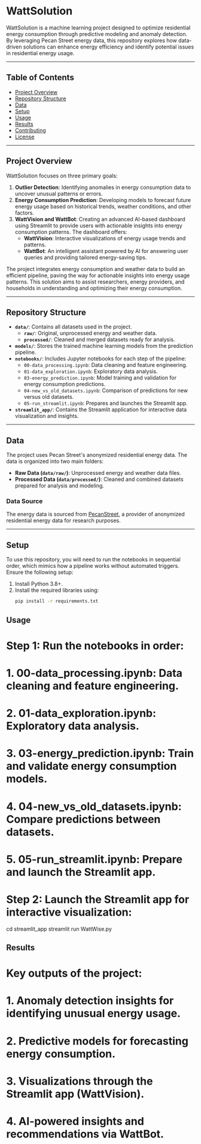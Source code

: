 # WattSolution

WattSolution is a machine learning project designed to optimize residential energy consumption through predictive modeling and anomaly detection. By leveraging Pecan Street energy data, this repository explores how data-driven solutions can enhance energy efficiency and identify potential issues in residential energy usage.

---

## Table of Contents
- [Project Overview](#project-overview)
- [Repository Structure](#repository-structure)
- [Data](#data)
- [Setup](#setup)
- [Usage](#usage)
- [Results](#results)
- [Contributing](#contributing)
- [License](#license)

---

## Project Overview

WattSolution focuses on three primary goals:
1. **Outlier Detection**: Identifying anomalies in energy consumption data to uncover unusual patterns or errors.
2. **Energy Consumption Prediction**: Developing models to forecast future energy usage based on historical trends, weather conditions, and other factors.
3. **WattVision and WattBot**: Creating an advanced AI-based dashboard using Streamlit to provide users with actionable insights into energy consumption patterns. The dashboard offers:
   - **WattVision**: Interactive visualizations of energy usage trends and patterns.
   - **WattBot**: An intelligent assistant powered by AI for answering user queries and providing tailored energy-saving tips.

The project integrates energy consumption and weather data to build an efficient pipeline, paving the way for actionable insights into energy usage patterns. This solution aims to assist researchers, energy providers, and households in understanding and optimizing their energy consumption.

---

## Repository Structure

- **`data/`**: Contains all datasets used in the project.
  - **`raw/`**: Original, unprocessed energy and weather data.
  - **`processed/`**: Cleaned and merged datasets ready for analysis.
- **`models/`**: Stores the trained machine learning models from the prediction pipeline.
- **`notebooks/`**: Includes Jupyter notebooks for each step of the pipeline:
  - `00-data_processing.ipynb`: Data cleaning and feature engineering.
  - `01-data_exploration.ipynb`: Exploratory data analysis.
  - `03-energy_prediction.ipynb`: Model training and validation for energy consumption predictions.
  - `04-new_vs_old_datasets.ipynb`: Comparison of predictions for new versus old datasets.
  - `05-run_streamlit.ipynb`: Prepares and launches the Streamlit app.
- **`streamlit_app/`**: Contains the Streamlit application for interactive data visualization and insights.

---

## Data

The project uses Pecan Street's anonymized residential energy data. The data is organized into two main folders:
- **Raw Data (`data/raw/`)**: Unprocessed energy and weather data files.
- **Processed Data (`data/processed/`)**: Cleaned and combined datasets prepared for analysis and modeling.

### Data Source
The energy data is sourced from [PecanStreet](https://www.pecanstreet.org/), a provider of anonymized residential energy data for research purposes.

---

## Setup

To use this repository, you will need to run the notebooks in sequential order, which mimics how a pipeline works without automated triggers. Ensure the following setup:
1. Install Python 3.8+.
2. Install the required libraries using:
   ```bash
   pip install -r requirements.txt

## Usage

# Step 1: Run the notebooks in order:
# 1. 00-data_processing.ipynb: Data cleaning and feature engineering.
# 2. 01-data_exploration.ipynb: Exploratory data analysis.
# 3. 03-energy_prediction.ipynb: Train and validate energy consumption models.
# 4. 04-new_vs_old_datasets.ipynb: Compare predictions between datasets.
# 5. 05-run_streamlit.ipynb: Prepare and launch the Streamlit app.

# Step 2: Launch the Streamlit app for interactive visualization:
cd streamlit_app
streamlit run WattWise.py


## Results

# Key outputs of the project:
# 1. Anomaly detection insights for identifying unusual energy usage.
# 2. Predictive models for forecasting energy consumption.
# 3. Visualizations through the Streamlit app (WattVision).
# 4. AI-powered insights and recommendations via WattBot.



